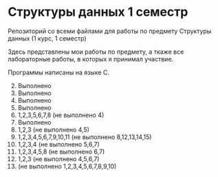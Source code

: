 # Структуры данных 1 семестр
Репозиторий со всеми файлами для работы по предмету Структуры данных (1 курс, 1 семестр)

Здесь представлены мои работы по предмету, а ткаже все лабораторные работы, 
в которых я принимал участвие.

Программы написаны на языке С.

2) Выполнено
3) Выполнено
4) Выполнено
5) Выполнено
6) 1,2,3,5,6,7,8 (не выполнено 4)
8) Выполнено
10) 1,2,3 (не выполнено 4,5)
11) 1,2,3,4,5,6,7,9,10,11 (не выполнено 8,12,13,14,15)
13) 1,2,3,4 (не выполнено 5,6,7)
14) 1,2,3,4,5,8 (не выполнено 6,7)
16) 1,2,3 (не выполнено 4,5,6,7)
17) (не выполнено 1,2,3,4,5,6,7,8,9,10)
